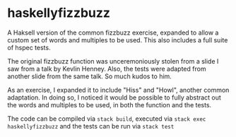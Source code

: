 # haskellyfizzbuzz

A Haksell version of the common fizzbuzz exercise, expanded to allow a custom
set of words and multiples to be used. This also includes a full suite of hspec
tests.

The original fizzbuzz function was unceremoniously stolen from a slide
I saw from a talk by Kevlin Henney. Also, the tests were adapted from another
slide from the same talk. So much kudos to him.

As an exercise, I expanded it to include "Hiss" and "Howl", another common
adaptation. In doing so, I noticed it would be possible to fully abstract
out the words and multiples to be used, in both the function and the tests.

The code can be compiled via `stack build`, executed via
`stack exec haskellyfizzbuzz` and the tests can be run via `stack test`
